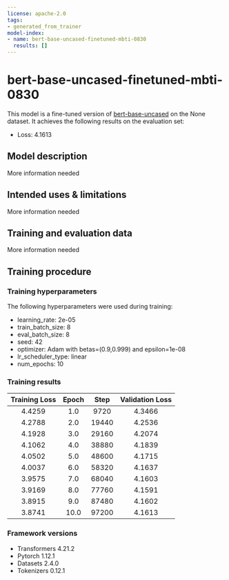 ```yaml
---
license: apache-2.0
tags:
- generated_from_trainer
model-index:
- name: bert-base-uncased-finetuned-mbti-0830
  results: []
---
```


<!-- This model card has been generated automatically according to the information the Trainer had access to. You
should probably proofread and complete it, then remove this comment. -->

# bert-base-uncased-finetuned-mbti-0830

This model is a fine-tuned version of [bert-base-uncased](https://huggingface.co/bert-base-uncased) on the None dataset.
It achieves the following results on the evaluation set:
- Loss: 4.1613

## Model description

More information needed

## Intended uses & limitations

More information needed

## Training and evaluation data

More information needed

## Training procedure

### Training hyperparameters

The following hyperparameters were used during training:
- learning_rate: 2e-05
- train_batch_size: 8
- eval_batch_size: 8
- seed: 42
- optimizer: Adam with betas=(0.9,0.999) and epsilon=1e-08
- lr_scheduler_type: linear
- num_epochs: 10

### Training results

| Training Loss | Epoch | Step  | Validation Loss |
|:-------------:|:-----:|:-----:|:---------------:|
| 4.4259        | 1.0   | 9720  | 4.3466          |
| 4.2788        | 2.0   | 19440 | 4.2536          |
| 4.1928        | 3.0   | 29160 | 4.2074          |
| 4.1062        | 4.0   | 38880 | 4.1839          |
| 4.0502        | 5.0   | 48600 | 4.1715          |
| 4.0037        | 6.0   | 58320 | 4.1637          |
| 3.9575        | 7.0   | 68040 | 4.1603          |
| 3.9169        | 8.0   | 77760 | 4.1591          |
| 3.8915        | 9.0   | 87480 | 4.1602          |
| 3.8741        | 10.0  | 97200 | 4.1613          |


### Framework versions

- Transformers 4.21.2
- Pytorch 1.12.1
- Datasets 2.4.0
- Tokenizers 0.12.1
